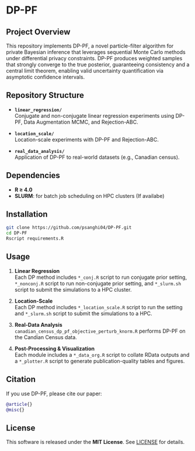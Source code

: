 # DP-PF

## Project Overview  
This repository implements DP-PF, a novel particle-filter algorithm for private Bayesian inference that leverages sequential Monte Carlo methods under differential privacy constraints. DP-PF produces weighted samples that strongly converge to the true posterior, guaranteeing consistency and a central limit theorem, enabling valid uncertainty quantification via asymptotic confidence intervals.

## Repository Structure

- **`linear_regression/`**  
  Conjugate and non-conjugate linear regression experiments using DP-PF, Data Augmentation MCMC, and Rejection-ABC.  

- **`location_scale/`**  
  Location-scale experiments with DP-PF and Rejection-ABC.  
  
- **`real_data_analysis/`**  
  Application of DP-PF to real-world datasets (e.g., Canadian census).

## Dependencies

- **R ≥ 4.0**  
- **SLURM**: for batch job scheduling on HPC clusters (If availabe)

## Installation

```bash
git clone https://github.com/psanghi04/DP-PF.git
cd DP-PF
Rscript requirements.R
```

## Usage

1. **Linear Regression**  
   Each DP method includes `*_conj.R` script to run conjugate prior setting, `*_nonconj.R` script to run non-conjugate prior setting, and `*_slurm.sh` script to submit the simulations to a HPC cluster.

2. **Location-Scale**  
   Each DP method includes `*_location_scale.R` script to run the setting and `*_slurm.sh` script to submit the simulations to a HPC.

3. **Real-Data Analysis**  
   `canadian_census_dp_pf_objective_perturb_knorm.R` performs DP-PF on the Candian Census data.

4. **Post-Processing & Visualization**  
   Each module includes a `*_data_org.R` script to collate RData outputs and a `*_plotter.R` script to generate publication-quality tables and figures.

## Citation

If you use DP-PF, please cite our paper:

```bibtex
@article{}
@misc{}
```

## License

This software is released under the **MIT License**. See [LICENSE](LICENSE) for details.
